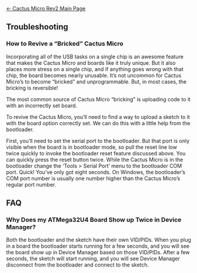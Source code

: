 [← Cactus Micro Rev2 Main Page](Cactus_Micro_Rev2.md)

## Troubleshooting

### How to Revive a “Bricked” Cactus Micro

Incorporating all of the USB tasks on a single chip is an awesome
feature that makes the Cactus Micro and boards like it truly unique. But
it also places more stress on a single chip, and if anything goes wrong
with that chip, the board becomes nearly unusable. It’s not uncommon for
Cactus Micro’s to become “bricked” and unprogrammable. But, in most
cases, the bricking is reversible\!

The most common source of Cactus Micro “bricking” is uploading code to
it with an incorrectly set board.

To revive the Cactus Micro, you’ll need to find a way to upload a sketch
to it with the board option correctly set. We can do this with a little
help from the bootloader.

First, you’ll need to set the serial port to the bootloader. But that
port is only visible when the board is in bootloader mode, so pull the
reset line low twice quickly to invoke the bootloader reset feature
discussed above. You can quickly press the reset button twice. While the
Cactus Micro is in the bootloader change the ‘Tools \> Serial Port’ menu
to the bootloader COM port. Quick\! You’ve only got eight seconds. On
Windows, the bootloader’s COM port number is usually one number higher
than the Cactus Micro’s regular port number.

## FAQ

### Why Does my ATMega32U4 Board Show up Twice in Device Manager?

Both the bootloader and the sketch have their own VID/PIDs. When you
plug in a board the bootloader starts running for a few seconds, and you
will see the board show up in Device Manager based on those VID/PIDs.
After a few seconds, the sketch will start running, and you will see
Device Manager disconnect from the bootloader and connect to the sketch.
